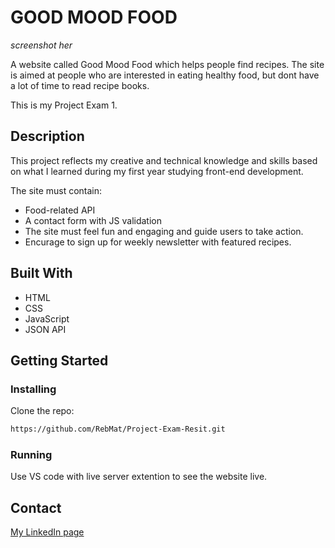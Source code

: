 # GOOD MOOD FOOD

*screenshot her*

A website called Good Mood Food which helps people find recipes. The site is aimed at people who are interested in eating healthy food, but dont have a lot of time to read recipe books. 

This is my Project Exam 1. 

## Description

This project reflects my creative and technical knowledge and skills based on what I learned during my first year studying front-end development.  

The site must contain: 
- Food-related API
- A contact form with JS validation 
- The site must feel fun and engaging and guide users to take action. 
- Encurage to sign up for weekly newsletter with featured recipes. 


## Built With

- HTML 
- CSS
- JavaScript
- JSON API

## Getting Started

### Installing

Clone the repo:

```bash
https://github.com/RebMat/Project-Exam-Resit.git
```

### Running 

Use VS code with live server extention to see the website live. 

## Contact

[My LinkedIn page](https://www.linkedin.com/in/rebecca-mathisen/)
